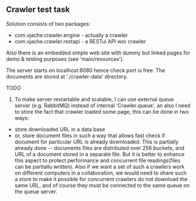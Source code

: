 ## Crawler test task

Solution consists of two packages:

 * com.vjache.crawler.engine   - actually a crawler
 * com.vjache.crawler.restapi  - a RESTul API wor crawler
 
Also there is an embedded simple web site with dummy but linked pages 
for demo & testing purposes (see 'main/resources').

The server starts on localhost:8080 hence check port is free.
The documents are stored at './crawler-data' directory.

TODO

1. To make server restartable and scalable, I can use external queue 
server (e.g. RabbitMQ) instead of internal 'Crawler.queue', an also I 
need to store the fact that crawler loaded some page, this can be done 
in two ways:
 * store downloaded URL in a data base
 * or, store document files in such a way that allows fast check if document 
   for particular URL is already downloaded. This is partially already 
   done -- documents files are distributed over 256 buckets, and URL of 
   a document stored in a separate file. But it is better to enhance this 
   aspect to protect performance and concurrent file readings(files can be 
   partiallu written). Also if we want a set of such a crawlers work on 
   different computers in a collaboration, we would need to share such a 
   store to make it possible for concurrent crawlers do not download the 
   same URL, and of course they must be connected to the same queue on 
   the queue server.  

